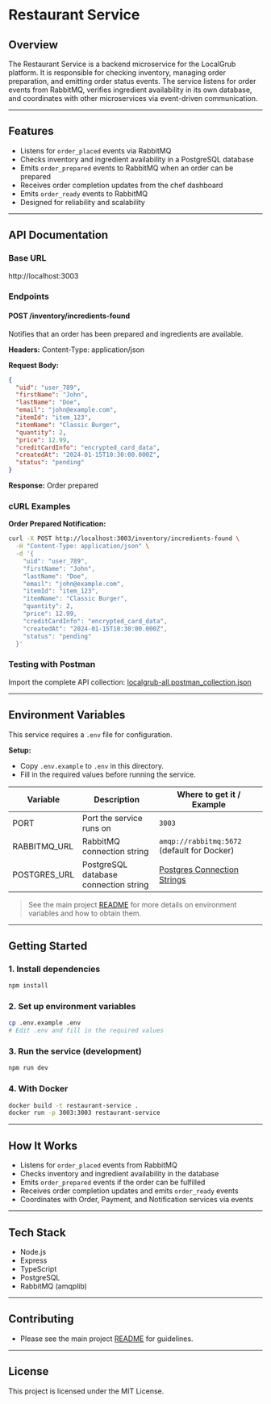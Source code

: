 # Restaurant Service

## Overview

The Restaurant Service is a backend microservice for the LocalGrub platform. It is responsible for checking inventory, managing order preparation, and emitting order status events. The service listens for order events from RabbitMQ, verifies ingredient availability in its own database, and coordinates with other microservices via event-driven communication.

---

## Features

- Listens for `order_placed` events via RabbitMQ
- Checks inventory and ingredient availability in a PostgreSQL database
- Emits `order_prepared` events to RabbitMQ when an order can be prepared
- Receives order completion updates from the chef dashboard
- Emits `order_ready` events to RabbitMQ
- Designed for reliability and scalability

---

## API Documentation

### Base URL
http://localhost:3003

### Endpoints

#### POST /inventory/incredients-found
Notifies that an order has been prepared and ingredients are available.

**Headers:**
Content-Type: application/json


**Request Body:**
```json
{
  "uid": "user_789",
  "firstName": "John",
  "lastName": "Doe",
  "email": "john@example.com",
  "itemId": "item_123",
  "itemName": "Classic Burger",
  "quantity": 2,
  "price": 12.99,
  "creditCardInfo": "encrypted_card_data",
  "createdAt": "2024-01-15T10:30:00.000Z",
  "status": "pending"
}
```

**Response:**
Order prepared


### cURL Examples

**Order Prepared Notification:**
```bash
curl -X POST http://localhost:3003/inventory/incredients-found \
  -H "Content-Type: application/json" \
  -d '{
    "uid": "user_789",
    "firstName": "John",
    "lastName": "Doe",
    "email": "john@example.com",
    "itemId": "item_123",
    "itemName": "Classic Burger",
    "quantity": 2,
    "price": 12.99,
    "creditCardInfo": "encrypted_card_data",
    "createdAt": "2024-01-15T10:30:00.000Z",
    "status": "pending"
  }'
```

### Testing with Postman
Import the complete API collection: [localgrub-all.postman_collection.json](../../docs/api/postman-collections/localgrub-all.postman_collection.json)

---

## Environment Variables

This service requires a `.env` file for configuration.

**Setup:**

- Copy `.env.example` to `.env` in this directory.
- Fill in the required values before running the service.

| Variable     | Description                           | Where to get it / Example                                                                                  |
| ------------ | ------------------------------------- | ---------------------------------------------------------------------------------------------------------- |
| PORT         | Port the service runs on              | `3003`                                                                                                     |
| RABBITMQ_URL | RabbitMQ connection string            | `amqp://rabbitmq:5672` (default for Docker)                                                                |
| POSTGRES_URL | PostgreSQL database connection string | [Postgres Connection Strings](https://www.postgresql.org/docs/current/libpq-connect.html#LIBPQ-CONNSTRING) |

> See the main project [README](../../README.md) for more details on environment variables and how to obtain them.

---

## Getting Started

### 1. Install dependencies

```bash
npm install
```

### 2. Set up environment variables

```bash
cp .env.example .env
# Edit .env and fill in the required values
```

### 3. Run the service (development)

```bash
npm run dev
```

### 4. With Docker

```bash
docker build -t restaurant-service .
docker run -p 3003:3003 restaurant-service
```

---

## How It Works

- Listens for `order_placed` events from RabbitMQ
- Checks inventory and ingredient availability in the database
- Emits `order_prepared` events if the order can be fulfilled
- Receives order completion updates and emits `order_ready` events
- Coordinates with Order, Payment, and Notification services via events

---

## Tech Stack

- Node.js
- Express
- TypeScript
- PostgreSQL
- RabbitMQ (amqplib)

---

## Contributing

- Please see the main project [README](../../README.md) for guidelines.

---

## License

This project is licensed under the MIT License.
